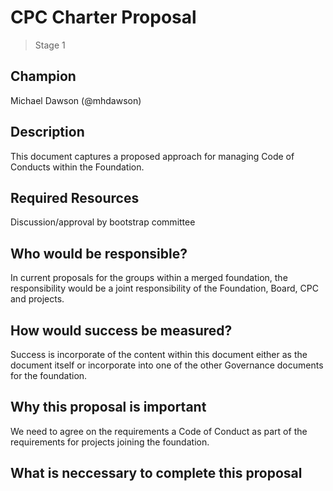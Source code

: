 # CPC Charter Proposal
> Stage 1

## Champion

Michael Dawson (@mhdawson)

## Description

This document captures a proposed approach for
managing Code of Conducts within the Foundation.

## Required Resources

Discussion/approval by bootstrap committee

## Who would be responsible?

In current proposals for the groups within a merged
foundation, the responsibility would be a joint
responsibility of the Foundation, Board, CPC and projects.

## How would success be measured?

Success is incorporate of the content within this document
either as the document itself or incorporate into one
of the other Governance documents for the foundation.

## Why this proposal is important

We need to agree on the requirements a Code of Conduct
as part of the requirements for projects joining the
foundation.

## What is neccessary to complete this proposal


